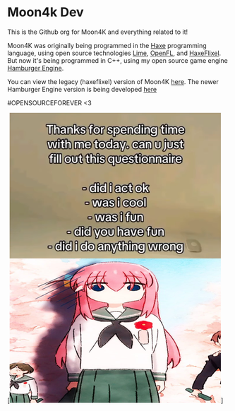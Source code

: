 # Moon4k Dev

This is the Github org for Moon4K and everything related to it!

Moon4K was originally being programmed in the [Haxe](https://github.com/HaxeFoundation/haxe) programming language, using open source technologies [Lime](https://github.com/openfl/lime), [OpenFL](https://github.com/openfl/openfl), and [HaxeFlixel](https://github.com/haxeflixel/flixel). But now it's being programmed in C++, using my open source game engine [Hamburger Engine](https://github.com/hamburgerEngine/hamburgerEngine).

You can view the legacy (haxeflixel) version of Moon4K [here](https://github.com/Moon4K-Dev/Moon4K-Legacy/). The newer Hamburger Engine version is being developed [here](https://github.com/Moon4K-Dev/Moon4K-HE/)

#OPENSOURCEFOREVER <3

[![bocch](https://raw.githubusercontent.com/Moon4K-Dev/-github/refs/heads/main/GnNupeebUAE3hfA.png)]

